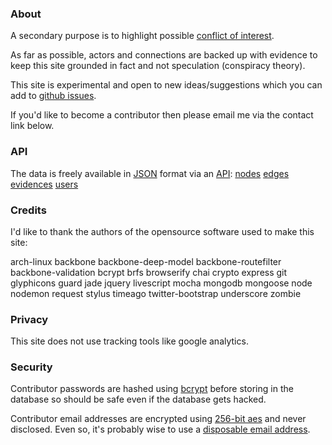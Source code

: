 ### About
A secondary purpose is to highlight possible [conflict of interest][coi].

As far as possible, actors and connections are backed up with evidence
to keep this site grounded in fact and not speculation (conspiracy theory).

This site is experimental and open to new ideas/suggestions which
you can add to [github issues][issues].

If you'd like to become a contributor then please email me
via the contact link below.

### API

The data is freely available in [JSON] format via an [API]:
[nodes](http://wdts.eu01.aws.af.cm/api/nodes)
[edges](http://wdts.eu01.aws.af.cm/api/edges)
[evidences](http://wdts.eu01.aws.af.cm/api/evidences)
[users](http://wdts.eu01.aws.af.cm/api/users)

### Credits

I'd like to thank the authors of the opensource software used to make this site:

arch-linux
backbone
backbone-deep-model
backbone-routefilter
backbone-validation
bcrypt
brfs
browserify
chai
crypto
express
git
glyphicons
guard
jade
jquery
livescript
mocha
mongodb
mongoose
node
nodemon
request
stylus
timeago
twitter-bootstrap
underscore
zombie

### Privacy

This site does not use tracking tools like google analytics.

### Security

Contributor passwords are hashed using [bcrypt] before storing in the
database so should be safe even if the database gets hacked.

Contributor email addresses are encrypted using [256-bit aes][aes]
and never disclosed. Even so, it's probably wise to
use a [disposable email address][disp-email].

[aes]:       http://en.wikipedia.org/wiki/Advanced_Encryption_Standard
[api]:       http://en.wikipedia.org/wiki/Application_programming_interface
[bcrypt]:    https://github.com/ncb000gt/node.bcrypt.js
[beta]:      https://en.wikipedia.org/wiki/Software_release_life_cycle
[coi]:       http://en.wikipedia.org/wiki/Conflict_of_interest
[disp-email]:http://en.wikipedia.org/wiki/Disposable_e-mail_address
[issues]:    https://github.com/dizzib/WhoDoTheyServe.com/issues
[json]:      http://en.wikipedia.org/wiki/Json
